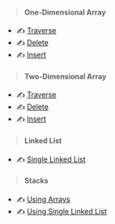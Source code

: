 

> #### One-Dimensional Array
- :writing_hand: [ Traverse ](Code/1_program_to_traverse_elements_from_1_dimensional_array.md)
- :writing_hand: [ Delete ](Code/2_program_to_delete_element_from_1_dimensional_array.md)
- :writing_hand: [ Insert ](Code/3_program_to_insert_element_in_1_dimensional_array.md)
> #### Two-Dimensional Array
- :writing_hand: [ Traverse ](Code/4_program_to_traverse_elements_from_2_dimensional_array.md)
- :writing_hand: [ Delete ](Code/5_program_to_delete_element_from_2_dimensional_array.md)
- :writing_hand: [ Insert ](Code/6_program_to_insert_element_in_2_dimensional_array.md#59)
> #### Linked List
- :writing_hand: [ Single Linked List ](Code/single_linked_list.md)
> #### Stacks
- :writing_hand: [ Using Arrays ](Code/Stacks_Arrays.md)
- :writing_hand: [ Using Single Linked List ](Code/Stacks_SLL.md)

